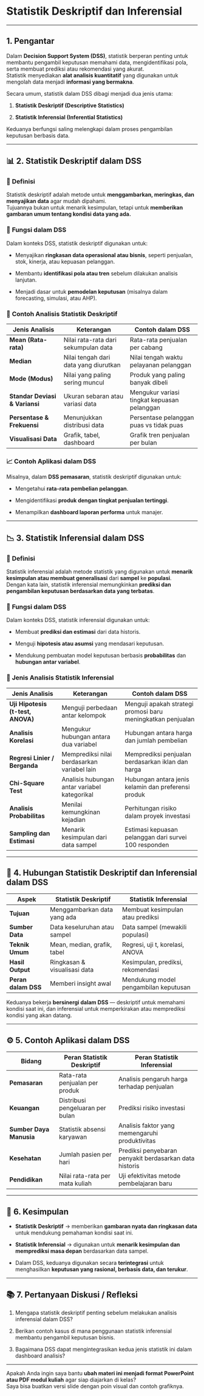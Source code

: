 # Statistik Deskriptif dan Inferensial 

---

## 1. Pengantar

Dalam **Decision Support System (DSS)**, statistik berperan penting untuk membantu pengambil keputusan memahami data, mengidentifikasi pola, serta membuat prediksi atau rekomendasi yang akurat.  
Statistik menyediakan **alat analisis kuantitatif** yang digunakan untuk mengolah data menjadi **informasi yang bermakna**.

Secara umum, statistik dalam DSS dibagi menjadi dua jenis utama:

1. **Statistik Deskriptif (Descriptive Statistics)**
    
2. **Statistik Inferensial (Inferential Statistics)**
    

Keduanya berfungsi saling melengkapi dalam proses pengambilan keputusan berbasis data.

---

## 📊 **2. Statistik Deskriptif dalam DSS**

### 🔹 **Definisi**

Statistik deskriptif adalah metode untuk **menggambarkan, meringkas, dan menyajikan data** agar mudah dipahami.  
Tujuannya bukan untuk menarik kesimpulan, tetapi untuk **memberikan gambaran umum tentang kondisi data yang ada.**

### 🔹 **Fungsi dalam DSS**

Dalam konteks DSS, statistik deskriptif digunakan untuk:

- Menyajikan **ringkasan data operasional atau bisnis**, seperti penjualan, stok, kinerja, atau kepuasan pelanggan.
    
- Membantu **identifikasi pola atau tren** sebelum dilakukan analisis lanjutan.
    
- Menjadi dasar untuk **pemodelan keputusan** (misalnya dalam forecasting, simulasi, atau AHP).
    

### 🔹 **Contoh Analisis Statistik Deskriptif**

|Jenis Analisis|Keterangan|Contoh dalam DSS|
|---|---|---|
|**Mean (Rata-rata)**|Nilai rata-rata dari sekumpulan data|Rata-rata penjualan per cabang|
|**Median**|Nilai tengah dari data yang diurutkan|Nilai tengah waktu pelayanan pelanggan|
|**Mode (Modus)**|Nilai yang paling sering muncul|Produk yang paling banyak dibeli|
|**Standar Deviasi & Variansi**|Ukuran sebaran atau variasi data|Mengukur variasi tingkat kepuasan pelanggan|
|**Persentase & Frekuensi**|Menunjukkan distribusi data|Persentase pelanggan puas vs tidak puas|
|**Visualisasi Data**|Grafik, tabel, dashboard|Grafik tren penjualan per bulan|

### 📈 **Contoh Aplikasi dalam DSS**

Misalnya, dalam **DSS pemasaran**, statistik deskriptif digunakan untuk:

- Mengetahui **rata-rata pembelian pelanggan**.
    
- Mengidentifikasi **produk dengan tingkat penjualan tertinggi**.
    
- Menampilkan **dashboard laporan performa** untuk manajer.
    

---

## 📉 **3. Statistik Inferensial dalam DSS**

### 🔹 **Definisi**

Statistik inferensial adalah metode statistik yang digunakan untuk **menarik kesimpulan atau membuat generalisasi** dari **sampel** ke **populasi**.  
Dengan kata lain, statistik inferensial memungkinkan **prediksi dan pengambilan keputusan berdasarkan data yang terbatas**.

### 🔹 **Fungsi dalam DSS**

Dalam konteks DSS, statistik inferensial digunakan untuk:

- Membuat **prediksi dan estimasi** dari data historis.
    
- Menguji **hipotesis atau asumsi** yang mendasari keputusan.
    
- Mendukung pembuatan model keputusan berbasis **probabilitas** dan **hubungan antar variabel**.
    

### 🔹 **Jenis Analisis Statistik Inferensial**

|Jenis Analisis|Keterangan|Contoh dalam DSS|
|---|---|---|
|**Uji Hipotesis (t-test, ANOVA)**|Menguji perbedaan antar kelompok|Menguji apakah strategi promosi baru meningkatkan penjualan|
|**Analisis Korelasi**|Mengukur hubungan antara dua variabel|Hubungan antara harga dan jumlah pembelian|
|**Regresi Linier / Berganda**|Memprediksi nilai berdasarkan variabel lain|Memprediksi penjualan berdasarkan iklan dan harga|
|**Chi-Square Test**|Analisis hubungan antar variabel kategorikal|Hubungan antara jenis kelamin dan preferensi produk|
|**Analisis Probabilitas**|Menilai kemungkinan kejadian|Perhitungan risiko dalam proyek investasi|
|**Sampling dan Estimasi**|Menarik kesimpulan dari data sampel|Estimasi kepuasan pelanggan dari survei 100 responden|

---

## 🧠 **4. Hubungan Statistik Deskriptif dan Inferensial dalam DSS**

|Aspek|Statistik Deskriptif|Statistik Inferensial|
|---|---|---|
|**Tujuan**|Menggambarkan data yang ada|Membuat kesimpulan atau prediksi|
|**Sumber Data**|Data keseluruhan atau sampel|Data sampel (mewakili populasi)|
|**Teknik Umum**|Mean, median, grafik, tabel|Regresi, uji t, korelasi, ANOVA|
|**Hasil Output**|Ringkasan & visualisasi data|Kesimpulan, prediksi, rekomendasi|
|**Peran dalam DSS**|Memberi insight awal|Mendukung model pengambilan keputusan|

Keduanya bekerja **bersinergi dalam DSS** — deskriptif untuk memahami kondisi saat ini, dan inferensial untuk memperkirakan atau memprediksi kondisi yang akan datang.

---

## ⚙️ **5. Contoh Aplikasi dalam DSS**

|Bidang|Peran Statistik Deskriptif|Peran Statistik Inferensial|
|---|---|---|
|**Pemasaran**|Rata-rata penjualan per produk|Analisis pengaruh harga terhadap penjualan|
|**Keuangan**|Distribusi pengeluaran per bulan|Prediksi risiko investasi|
|**Sumber Daya Manusia**|Statistik absensi karyawan|Analisis faktor yang memengaruhi produktivitas|
|**Kesehatan**|Jumlah pasien per hari|Prediksi penyebaran penyakit berdasarkan data historis|
|**Pendidikan**|Nilai rata-rata per mata kuliah|Uji efektivitas metode pembelajaran baru|

---

## 🧩 **6. Kesimpulan**

- **Statistik Deskriptif** → memberikan **gambaran nyata dan ringkasan data** untuk mendukung pemahaman kondisi saat ini.
    
- **Statistik Inferensial** → digunakan untuk **menarik kesimpulan dan memprediksi masa depan** berdasarkan data sampel.
    
- Dalam DSS, keduanya digunakan secara **terintegrasi** untuk menghasilkan **keputusan yang rasional, berbasis data, dan terukur**.
    

---

## 📚 **7. Pertanyaan Diskusi / Refleksi**

1. Mengapa statistik deskriptif penting sebelum melakukan analisis inferensial dalam DSS?
    
2. Berikan contoh kasus di mana penggunaan statistik inferensial membantu pengambil keputusan bisnis.
    
3. Bagaimana DSS dapat mengintegrasikan kedua jenis statistik ini dalam dashboard analisis?
    

---

Apakah Anda ingin saya bantu **ubah materi ini menjadi format PowerPoint atau PDF modul kuliah** agar siap diajarkan di kelas?  
Saya bisa buatkan versi slide dengan poin visual dan contoh grafiknya.